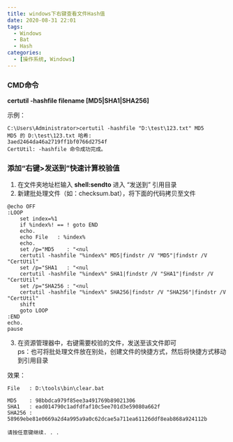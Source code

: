 ```yaml
---
title: windows下右键查看文件Hash值
date: 2020-08-31 22:01
tags: 
  - Windows
  - Bat
  - Hash
categories:
  - [操作系统, Windows]
---
```


### CMD命令
**certutil -hashfile filename [MD5|SHA1|SHA256]**

示例：
```
C:\Users\Administrator>certutil -hashfile "D:\test\123.txt" MD5
MD5 的 D:\test\123.txt 哈希:
3aed2464da46a2719ff1bf0766d2754f
CertUtil: -hashfile 命令成功完成。
```

### 添加“右键>发送到”快速计算校验值
1. 在文件夹地址栏输入 **shell:sendto** 进入 “发送到” 引用目录  
2. 新建批处理文件（如：checksum.bat），将下面的代码拷贝至文件
```
@echo OFF
:LOOP
    set index=%1
    if %index%! == ! goto END
	echo.
    echo File   : %index%
    echo.
    set /p="MD5    : "<nul
    certutil -hashfile "%index%" MD5|findstr /V "MD5"|findstr /V "CertUtil"
    set /p="SHA1   : "<nul
	certutil -hashfile "%index%" SHA1|findstr /V "SHA1"|findstr /V "CertUtil"
	set /p="SHA256 : "<nul
	certutil -hashfile "%index%" SHA256|findstr /V "SHA256"|findstr /V "CertUtil"
	shift
	goto LOOP
:END
echo.
pause
```

3. 在资源管理器中，右键需要校验的文件，发送至该文件即可  
ps：也可将批处理文件放在别处，创建文件的快捷方式，然后将快捷方式移动到引用目录

效果：
```
File   : D:\tools\bin\clear.bat

MD5    : 98bbdca979f85ee3a491769b89021306
SHA1   : ead014790c1adfdfaf10c5ee701d3e59080a662f
SHA256 : 58969ebe81e0669a2d4a995a9a0c62dcae5a711ea61126ddf8eab868a924112b

请按任意键继续. . .

```
